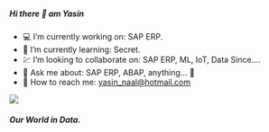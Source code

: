 ##### Hi there 👋 am Yasin

- :computer: I’m currently working on: SAP ERP.
- :rocket: I’m currently learning: Secret.
- :chart:	 I’m looking to collaborate on: SAP ERP, ML, IoT, Data Since....
- 💬 Ask me about: SAP ERP, ABAP, anything... :yellow_heart:
- :love_letter: How to reach me: yasin_naal@hotmail.com

<img src="https://github-readme-stats.vercel.app/api?username=yasinnaal&&show_icons=true&title_color=3a50a7&icon_color=504F50&text_color=6C81D6&bg_color=white">

##### Our World in Data.
